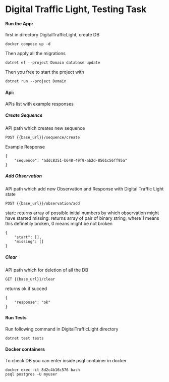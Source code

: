 # Digital Traffic Light, Testing Task

#### Run the App:
first in directory DigitalTrafficLight, create DB
```
docker compose up -d
```
Then apply all the migrations
```
dotnet ef --project Domain database update
```
Then you free to start the project with
```
dotnet run --project Domain
```


#### Api:
APIs list with example responses
##### Create Sequence 
API path which creates new sequence
```
POST {{base_url}}/sequence/create
```
Example Response
```
{
    "sequence": "addc8351-b648-49f9-ab2d-8561c56ff95a"
}
```

##### Add Observation
API path which add new Observation and Response with Digital Traffic Light state
```
POST {{base_url}}/observation/add
```
start: returns array of possible initial numbers by which observation might have started
missing: returns array of pair of binary string, where 1 means this definetily broken, 0 means might be not broken
```
{
    "start": [],
    "missing": []
}
```

##### Clear
API path which for deletion of all the DB
```
GET {{base_url}}/clear
```
returns ok if succed
```
{
    "response": "ok"
}
```
#### Run Tests
Run following command in DigitalTrafficLight directory
```
dotnet test tests
```
#### Docker containers
To check DB you can enter inside psql container in docker
```
docker exec -it 8d2c4b16c576 bash 
psql postgres -U myuser
```